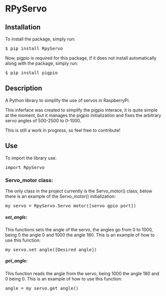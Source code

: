 # RPyServo

## Installation

To install the package, simply run:
<pre>$ pip install RpyServo </pre>

Now, pigpio is required for this package, if it does not install automatically along with the package, simply run:
<pre>$ pip install pigpio </pre>

## Description

A Python library to simplify the use of servos in RaspberryPi.

This inferface was created to simplify the pigpio interace, it is quite simple at the moment, but it manages the pigpio initialization and fixes the arbitrary servo angles of 500-2500 to 0-1000.

This is still a work in progress, so feel free to contribute!

## Use

To import the library use:

<pre>import RpyServo</pre>

### Servo_motor class:

The only class in the project currently is the <prep>Servo_motor()</prep> class, below there is an example of the Servo_motor() initialization:

<pre>my_servo = RpyServo.Servo_motor([servo gpio port])</pre>

##### set_angle:

This functions sets the angle of the servo, the angles go from 0 to 1000, being 0 the angle 0 and 1000 the angle 180. This is an example of how to use this function:

<pre>my_servo.set_angle([Desired angle])</pre>

##### get_angle:

This function reads the angle from the servo, being 1000 the angle 180 and 0 being 0. This is an example of how to use this function:

<pre>angle = my_servo.get_angle()</pre>

